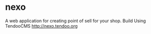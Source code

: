# nexo
A web application for creating point of sell for your shop.
Build Using TendooCMS http://nexo.tendoo.org
